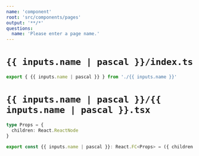 ```yaml
---
name: 'component'
root: 'src/components/pages'
output: '**/*'
questions:
  name: 'Please enter a page name.'
---
```


# `{{ inputs.name | pascal }}/index.ts`

```typescript
export { {{ inputs.name | pascal }} } from './{{ inputs.name }}'
```

# `{{ inputs.name | pascal }}/{{ inputs.name | pascal }}.tsx`

```typescript
type Props = {
  children: React.ReactNode
}

export const {{ inputs.name | pascal }}: React.FC<Props> = ({ children }) => <div>{children}</div>
```
